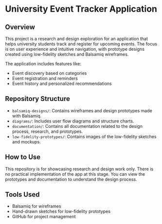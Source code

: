 # University Event Tracker Application

## Overview
This project is a research and design exploration for an application that helps university students track and register for upcoming events. The focus is on user experience and intuitive navigation, with prototype designs created using low-fidelity sketches and Balsamiq wireframes.

The application includes features like:
- Event discovery based on categories
- Event registration and reminders
- Event history and personalized recommendations

## Repository Structure
- `balsamiq-designs/`: Contains wireframes and design prototypes made with Balsamiq.
- `diagrams/`: Includes user flow diagrams and structure charts.
- `documentation/`: Contains all documentation related to the design process, research, and prototypes.
- `low-fidelity-prototypes/`: Contains images of the low-fidelity sketches and mockups.

## How to Use
This repository is for showcasing research and design work only. There is no practical implementation of the app at this stage. You can view the prototypes and documentation to understand the design process.

## Tools Used
- Balsamiq for wireframes
- Hand-drawn sketches for low-fidelity prototypes
- GitHub for project management

